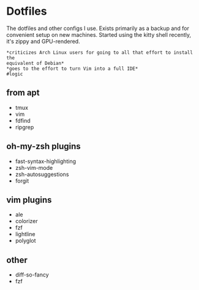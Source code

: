 # Dotfiles

The dotfiles and other configs I use. Exists primarily as a backup and for
convenient setup on new machines. Started using the kitty shell recently,
it's zippy and GPU-rendered.

```
*criticizes Arch Linux users for going to all that effort to install the
equivalent of Debian*
*goes to the effort to turn Vim into a full IDE*
#logic
```

## from apt
* tmux
* vim
* fdfind
* ripgrep

## oh-my-zsh plugins
* fast-syntax-highlighting
* zsh-vim-mode
* zsh-autosuggestions
* forgit

## vim plugins
* ale
* colorizer
* fzf
* lightline
* polyglot

## other
* diff-so-fancy
* fzf

